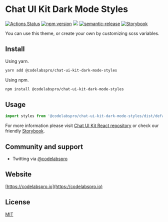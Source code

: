 # Chat UI Kit Dark Mode Styles

[![Actions Status](https://github.com/codelabspro/chat-ui-kit-styles/workflows/build/badge.svg)](https://github.com/codelabspro/chat-ui-kit-styles/actions) [![npm version](https://img.shields.io/npm/v/@codelabspro/chat-ui-kit-styles.svg?style=flat)](https://npmjs.com/@codelabspro/chat-ui-kit-styles) [![](https://img.shields.io/npm/l/@codelabspro/chat-ui-kit-styles)](https://github.com/codelabspro/chat-ui-kit-styles/blob/master/LICENSE) [![semantic-release](https://img.shields.io/badge/%20%20%F0%9F%93%A6%F0%9F%9A%80-semantic--release-e10079.svg)](https://github.com/semantic-release/semantic-release) [![Storybook](https://cdn.jsdelivr.net/gh/storybookjs/brand@master/badge/badge-storybook.svg)](https://codelabspro.io/storybook/react/)


You can  use this theme, or create your own by customizing scss variables.

## Install

Using yarn.
```sh
yarn add @codelabspro/chat-ui-kit-dark-mode-styles
```

Using npm.
```sh
npm install @codelabspro/chat-ui-kit-dark-mode-styles
````

## Usage

```jsx
import styles from '@codelabspro/chat-ui-kit-dark-mode-styles/dist/default/styles.min.css';
```

For more information please visit [Chat UI Kit React repository](https://github.com/codelabspro/chat-ui-kit-react)
or check our friendly [Storybook](https://codelabspro.com/storybook/react/).


## Community and support

* Twitting via [@codelabspro](https://twitter.com/codelabspro)

## Website

[https://codelabspro.io](https://codelabspro.io)

## License

[MIT](https://github.com/codelabspro/chat-ui-kit-styles/blob/master/LICENSE)
